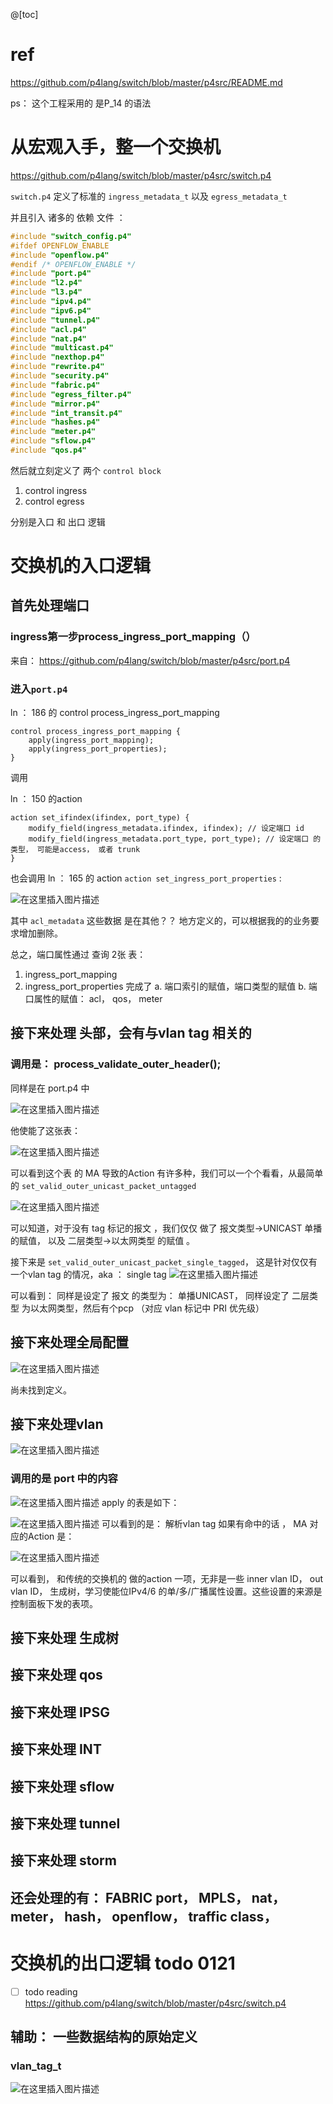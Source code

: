 @[toc]


# ref

https://github.com/p4lang/switch/blob/master/p4src/README.md


ps： 这个工程采用的 是P_14 的语法


# 从宏观入手，整一个交换机

https://github.com/p4lang/switch/blob/master/p4src/switch.p4

`switch.p4` 定义了标准的 `ingress_metadata_t` 以及 `egress_metadata_t `

并且引入 诸多的 依赖 文件 ：

```c
#include "switch_config.p4"
#ifdef OPENFLOW_ENABLE
#include "openflow.p4"
#endif /* OPENFLOW_ENABLE */
#include "port.p4"
#include "l2.p4"
#include "l3.p4"
#include "ipv4.p4"
#include "ipv6.p4"
#include "tunnel.p4"
#include "acl.p4"
#include "nat.p4"
#include "multicast.p4"
#include "nexthop.p4"
#include "rewrite.p4"
#include "security.p4"
#include "fabric.p4"
#include "egress_filter.p4"
#include "mirror.p4"
#include "int_transit.p4"
#include "hashes.p4"
#include "meter.p4"
#include "sflow.p4"
#include "qos.p4"
```

然后就立刻定义了 两个 `control block`

 1. control ingress  
 2. control egress

分别是入口 和  出口 逻辑

# 交换机的入口逻辑

## 首先处理端口

###  ingress第一步process_ingress_port_mapping（）

来自： https://github.com/p4lang/switch/blob/master/p4src/port.p4

### 进入`port.p4`

ln ：  186 的 control process_ingress_port_mapping

	control process_ingress_port_mapping {
	    apply(ingress_port_mapping);
	    apply(ingress_port_properties);
	}

调用

ln ： 150  的action

	action set_ifindex(ifindex, port_type) {
	    modify_field(ingress_metadata.ifindex, ifindex); // 设定端口 id
	    modify_field(ingress_metadata.port_type, port_type); // 设定端口 的类型， 可能是access， 或者 trunk
	}

也会调用 ln ： 165 的 action `action set_ingress_port_properties` :



![在这里插入图片描述](https://img-blog.csdnimg.cn/20190121115145948.png?x-oss-process=image/watermark,type_ZmFuZ3poZW5naGVpdGk,shadow_10,text_aHR0cHM6Ly9ibG9nLmNzZG4ubmV0L3BhdWxrZzEy,size_16,color_FFFFFF,t_70)

其中 `acl_metadata` 这些数据 是在其他？？ 地方定义的，可以根据我的的业务要求增加删除。

 总之，端口属性通过 查询 2张 表：
1. ingress_port_mapping
2. ingress_port_properties
完成了
a. 端口索引的赋值，端口类型的赋值
b. 端口属性的赋值： acl，  qos， meter

## 接下来处理 头部，会有与vlan tag 相关的

### 调用是： process_validate_outer_header();

同样是在 port.p4 中

![在这里插入图片描述](https://img-blog.csdnimg.cn/20190121134151152.png?x-oss-process=image/watermark,type_ZmFuZ3poZW5naGVpdGk,shadow_10,text_aHR0cHM6Ly9ibG9nLmNzZG4ubmV0L3BhdWxrZzEy,size_16,color_FFFFFF,t_70)

他使能了这张表：

![在这里插入图片描述](https://img-blog.csdnimg.cn/20190121134220586.png?x-oss-process=image/watermark,type_ZmFuZ3poZW5naGVpdGk,shadow_10,text_aHR0cHM6Ly9ibG9nLmNzZG4ubmV0L3BhdWxrZzEy,size_16,color_FFFFFF,t_70)

可以看到这个表 的 MA 导致的Action 有许多种，我们可以一个个看看，从最简单的 `set_valid_outer_unicast_packet_untagged`

![在这里插入图片描述](https://img-blog.csdnimg.cn/20190121134737826.png)

可以知道，对于没有 tag 标记的报文 ，我们仅仅 做了 报文类型->UNICAST 单播的赋值， 以及 二层类型->以太网类型  的赋值 。

接下来是  `set_valid_outer_unicast_packet_single_tagged`， 这是针对仅仅有一个vlan tag 的情况，aka ： single tag
![在这里插入图片描述](https://img-blog.csdnimg.cn/20190121134903967.png)

可以看到： 同样是设定了 报文 的类型为： 单播UNICAST， 同样设定了 二层类型 为以太网类型，然后有个pcp （对应  vlan 标记中  PRI 优先级）

## 接下来处理全局配置

![在这里插入图片描述](https://img-blog.csdnimg.cn/20190121135912882.png)

尚未找到定义。

## 接下来处理vlan

![在这里插入图片描述](https://img-blog.csdnimg.cn/20190121135943282.png)

### 调用的是 port 中的内容

![在这里插入图片描述](https://img-blog.csdnimg.cn/20190121140343569.png)
apply 的表是如下：

![在这里插入图片描述](https://img-blog.csdnimg.cn/20190121140712149.png?x-oss-process=image/watermark,type_ZmFuZ3poZW5naGVpdGk,shadow_10,text_aHR0cHM6Ly9ibG9nLmNzZG4ubmV0L3BhdWxrZzEy,size_16,color_FFFFFF,t_70)
可以看到的是： 解析vlan tag 如果有命中的话 ， MA 对应的Action 是：

![在这里插入图片描述](https://img-blog.csdnimg.cn/20190121140909259.png?x-oss-process=image/watermark,type_ZmFuZ3poZW5naGVpdGk,shadow_10,text_aHR0cHM6Ly9ibG9nLmNzZG4ubmV0L3BhdWxrZzEy,size_16,color_FFFFFF,t_70)

可以看到， 和传统的交换机的 做的action 一项，无非是一些  inner vlan ID， out vlan ID， 生成树，学习使能位IPv4/6 的单/多/广播属性设置。这些设置的来源是控制面板下发的表项。


## 接下来处理 生成树

## 接下来处理 qos

## 接下来处理 IPSG

## 接下来处理 INT

## 接下来处理 sflow

## 接下来处理 tunnel

## 接下来处理 storm

##  还会处理的有： FABRIC port， MPLS， nat， meter， hash， openflow， traffic class，

# 交换机的出口逻辑 todo 0121

- [ ] todo reading https://github.com/p4lang/switch/blob/master/p4src/switch.p4

## 辅助： 一些数据结构的原始定义


### vlan_tag_t
![在这里插入图片描述](https://img-blog.csdnimg.cn/20190121140454556.png)
